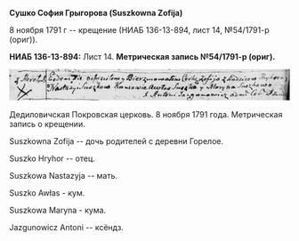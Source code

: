 **Сушко София Грыгорова (Suszkowna Zofija)**

8 ноября 1791 г -- крещение (НИАБ 136-13-894, лист 14, №54/1791-р
(ориг)).

**НИАБ 136-13-894:** Лист 14. **Метрическая запись №54/1791-р (ориг).**

![](./media/4a3d1bb4aea6962bd61164e78e0eea69ea9d418a.png)

Дедиловичская Покровская церковь. 8 ноября 1791 года. Метрическая запись
о крещении.

Suszkowna Zofija -- дочь родителей с деревни Горелое.

Suszko Hryhor -- отец.

Suszkowa Nastazyja -- мать.

Suszko Awłas - кум.

Suszkowa Maryna - кума.

Jazgunowicz Antoni -- ксёндз.
